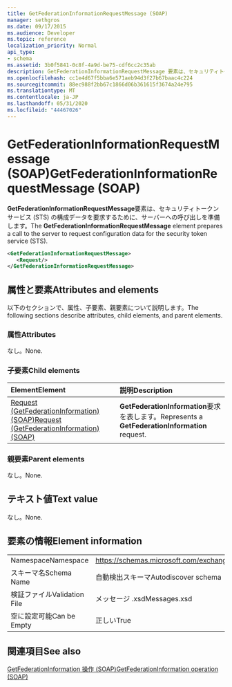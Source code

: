 ```yaml
---
title: GetFederationInformationRequestMessage (SOAP)
manager: sethgros
ms.date: 09/17/2015
ms.audience: Developer
ms.topic: reference
localization_priority: Normal
api_type:
- schema
ms.assetid: 3b0f5841-0c8f-4a9d-be75-cdf6cc2c35ab
description: GetFederationInformationRequestMessage 要素は、セキュリティトークンサービス (STS) の構成データを要求するために、サーバーへの呼び出しを準備します。
ms.openlocfilehash: cc1e4d67f5bba6e571aeb94d3f27b67baac4c224
ms.sourcegitcommit: 88ec988f2bb67c1866d06b361615f3674a24e795
ms.translationtype: MT
ms.contentlocale: ja-JP
ms.lasthandoff: 05/31/2020
ms.locfileid: "44467026"
---
```

# <a name="getfederationinformationrequestmessage-soap"></a><span data-ttu-id="468e2-103">GetFederationInformationRequestMessage (SOAP)</span><span class="sxs-lookup"><span data-stu-id="468e2-103">GetFederationInformationRequestMessage (SOAP)</span></span>

<span data-ttu-id="468e2-104">**GetFederationInformationRequestMessage**要素は、セキュリティトークンサービス (STS) の構成データを要求するために、サーバーへの呼び出しを準備します。</span><span class="sxs-lookup"><span data-stu-id="468e2-104">The **GetFederationInformationRequestMessage** element prepares a call to the server to request configuration data for the security token service (STS).</span></span> 
  
```XML
<GetFederationInformationRequestMessage>
   <Request/>
</GetFederationInformationRequestMessage>

```

## <a name="attributes-and-elements"></a><span data-ttu-id="468e2-105">属性と要素</span><span class="sxs-lookup"><span data-stu-id="468e2-105">Attributes and elements</span></span>

<span data-ttu-id="468e2-106">以下のセクションで、属性、子要素、親要素について説明します。</span><span class="sxs-lookup"><span data-stu-id="468e2-106">The following sections describe attributes, child elements, and parent elements.</span></span>
  
### <a name="attributes"></a><span data-ttu-id="468e2-107">属性</span><span class="sxs-lookup"><span data-stu-id="468e2-107">Attributes</span></span>

<span data-ttu-id="468e2-108">なし。</span><span class="sxs-lookup"><span data-stu-id="468e2-108">None.</span></span>
  
### <a name="child-elements"></a><span data-ttu-id="468e2-109">子要素</span><span class="sxs-lookup"><span data-stu-id="468e2-109">Child elements</span></span>

|<span data-ttu-id="468e2-110">**Element**</span><span class="sxs-lookup"><span data-stu-id="468e2-110">**Element**</span></span>|<span data-ttu-id="468e2-111">**説明**</span><span class="sxs-lookup"><span data-stu-id="468e2-111">**Description**</span></span>|
|:-----|:-----|
|[<span data-ttu-id="468e2-112">Request (GetFederationInformation) (SOAP)</span><span class="sxs-lookup"><span data-stu-id="468e2-112">Request (GetFederationInformation) (SOAP)</span></span>](request-getfederationinformationsoap.md) <br/> |<span data-ttu-id="468e2-113">**GetFederationInformation**要求を表します。</span><span class="sxs-lookup"><span data-stu-id="468e2-113">Represents a **GetFederationInformation** request.</span></span>  <br/> |
   
### <a name="parent-elements"></a><span data-ttu-id="468e2-114">親要素</span><span class="sxs-lookup"><span data-stu-id="468e2-114">Parent elements</span></span>

<span data-ttu-id="468e2-115">なし。</span><span class="sxs-lookup"><span data-stu-id="468e2-115">None.</span></span>
  
## <a name="text-value"></a><span data-ttu-id="468e2-116">テキスト値</span><span class="sxs-lookup"><span data-stu-id="468e2-116">Text value</span></span>

<span data-ttu-id="468e2-117">なし。</span><span class="sxs-lookup"><span data-stu-id="468e2-117">None.</span></span>
  
## <a name="element-information"></a><span data-ttu-id="468e2-118">要素の情報</span><span class="sxs-lookup"><span data-stu-id="468e2-118">Element information</span></span>

|||
|:-----|:-----|
|<span data-ttu-id="468e2-119">Namespace</span><span class="sxs-lookup"><span data-stu-id="468e2-119">Namespace</span></span>  <br/> |https://schemas.microsoft.com/exchange/2010/Autodiscover  <br/> |
|<span data-ttu-id="468e2-120">スキーマ名</span><span class="sxs-lookup"><span data-stu-id="468e2-120">Schema Name</span></span>  <br/> |<span data-ttu-id="468e2-121">自動検出スキーマ</span><span class="sxs-lookup"><span data-stu-id="468e2-121">Autodiscover schema</span></span>  <br/> |
|<span data-ttu-id="468e2-122">検証ファイル</span><span class="sxs-lookup"><span data-stu-id="468e2-122">Validation File</span></span>  <br/> |<span data-ttu-id="468e2-123">メッセージ .xsd</span><span class="sxs-lookup"><span data-stu-id="468e2-123">Messages.xsd</span></span>  <br/> |
|<span data-ttu-id="468e2-124">空に設定可能</span><span class="sxs-lookup"><span data-stu-id="468e2-124">Can be Empty</span></span>  <br/> |<span data-ttu-id="468e2-125">正しい</span><span class="sxs-lookup"><span data-stu-id="468e2-125">True</span></span>  <br/> |
   
## <a name="see-also"></a><span data-ttu-id="468e2-126">関連項目</span><span class="sxs-lookup"><span data-stu-id="468e2-126">See also</span></span>



[<span data-ttu-id="468e2-127">GetFederationInformation 操作 (SOAP)</span><span class="sxs-lookup"><span data-stu-id="468e2-127">GetFederationInformation operation (SOAP)</span></span>](getfederationinformation-operation-soap.md)


